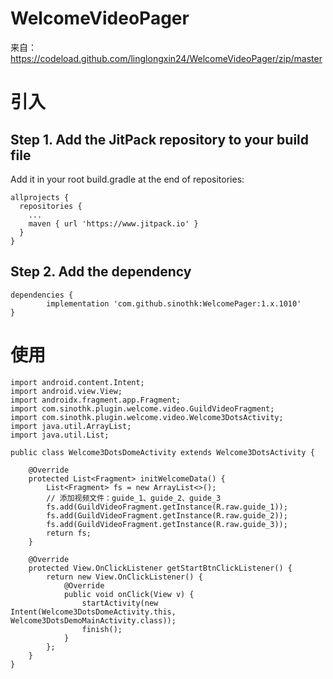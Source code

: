 # WelcomeVideoPager
来自：https://codeload.github.com/linglongxin24/WelcomeVideoPager/zip/master


# 引入
## Step 1. Add the JitPack repository to your build file
  Add it in your root build.gradle at the end of repositories:

    allprojects {
      repositories {
        ...
        maven { url 'https://www.jitpack.io' }
      }
    }

## Step 2. Add the dependency
    dependencies {
            implementation 'com.github.sinothk:WelcomePager:1.x.1010'
    }

# 使用
    import android.content.Intent;
    import android.view.View;
    import androidx.fragment.app.Fragment;
    import com.sinothk.plugin.welcome.video.GuildVideoFragment;
    import com.sinothk.plugin.welcome.video.Welcome3DotsActivity;
    import java.util.ArrayList;
    import java.util.List;

    public class Welcome3DotsDomeActivity extends Welcome3DotsActivity {

        @Override
        protected List<Fragment> initWelcomeData() {
            List<Fragment> fs = new ArrayList<>();
            // 添加视频文件：guide_1、guide_2、guide_3
            fs.add(GuildVideoFragment.getInstance(R.raw.guide_1));
            fs.add(GuildVideoFragment.getInstance(R.raw.guide_2));
            fs.add(GuildVideoFragment.getInstance(R.raw.guide_3));
            return fs;
        }

        @Override
        protected View.OnClickListener getStartBtnClickListener() {
            return new View.OnClickListener() {
                @Override
                public void onClick(View v) {
                    startActivity(new Intent(Welcome3DotsDomeActivity.this, Welcome3DotsDemoMainActivity.class));
                    finish();
                }
            };
        }
    }
